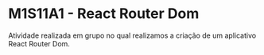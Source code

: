 # M1S11A1 - React Router Dom

Atividade realizada em grupo no qual realizamos a criação de um aplicativo React Router Dom.
